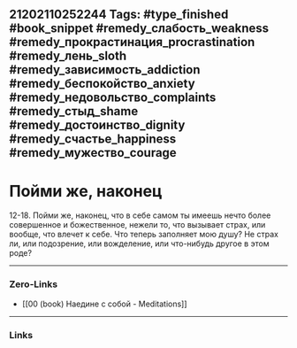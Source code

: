 21202110252244
Tags: #type_finished #book_snippet #remedy_слабость_weakness #remedy_прокрастинация_procrastination #remedy_лень_sloth #remedy_зависимость_addiction #remedy_беспокойство_anxiety #remedy_недовольство_complaints #remedy_стыд_shame #remedy_достоинство_dignity #remedy_счастье_happiness #remedy_мужество_courage
---
# Пойми же, наконец

 12-18. Пойми же, наконец, что в себе самом ты имеешь нечто более совершенное и божественное, нежели то, что вызывает страх, или вообще, что влечет к себе. Что теперь заполняет мою душу? Не страх ли, или подозрение, или вожделение, или что-нибудь другое в этом роде? 

---
### Zero-Links
- [[00 (book) Наедине с собой - Meditations]]
---
### Links
